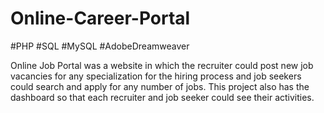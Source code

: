 # Online-Career-Portal
#PHP #SQL #MySQL #AdobeDreamweaver

Online Job Portal was a website in which the recruiter could post new job vacancies for any specialization for the hiring process and job seekers could search and apply for any number of jobs. This project also has the dashboard so that each recruiter and job seeker could see their activities.
